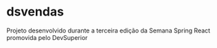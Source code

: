 # dsvendas
Projeto desenvolvido durante a terceira edição da Semana Spring React promovida pelo DevSuperior
